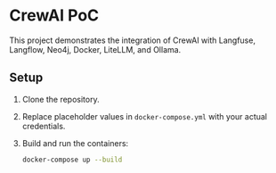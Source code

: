 # CrewAI PoC

This project demonstrates the integration of CrewAI with Langfuse, Langflow, Neo4j, Docker, LiteLLM, and Ollama.

## Setup

1. Clone the repository.
2. Replace placeholder values in `docker-compose.yml` with your actual credentials.
3. Build and run the containers:

   ```bash
   docker-compose up --build
